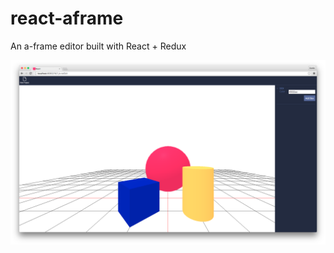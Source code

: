 # react-aframe
An a-frame editor built with React + Redux

![Screenshot](https://github.com/sanchan/react-aframe/blob/screenshots/screenshots/screen-01.png?raw=true)
